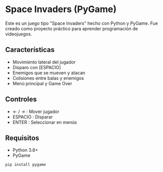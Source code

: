 # Space Invaders (PyGame)

Este es un juego tipo "Space Invaders" hecho con Python y PyGame. Fue creado como proyecto práctico para aprender programación de videojuegos.

## Características

- Movimiento lateral del jugador
- Disparo con [ESPACIO]
- Enemigos que se mueven y atacan
- Colisiones entre balas y enemigos
- Menú principal y Game Over

## Controles

- ← / → : Mover jugador
- ESPACIO : Disparar
- ENTER : Seleccionar en menús

## Requisitos

- Python 3.8+
- PyGame

```bash
pip install pygame
